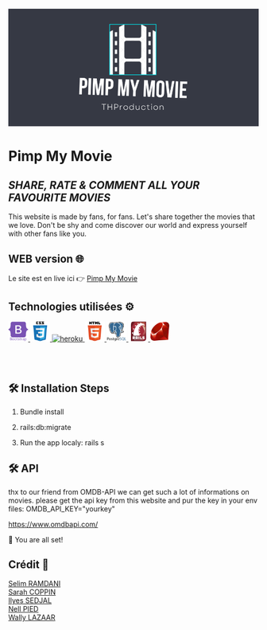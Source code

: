 ![Alt text](app/assets/images/README.png) 

# Pimp My Movie
## _SHARE, RATE & COMMENT ALL YOUR FAVOURITE MOVIES_

This website is made by fans, for fans.
Let's share together the movies that we love. Don't be shy and come discover our world and express yourself with other fans like you.

## WEB version 🌐

Le site est en live ici 👉 [Pimp My Movie](https://pimpmymovie.herokuapp.com)

## Technologies utilisées ⚙️

<p align="left"> <a href="https://getbootstrap.com" target="_blank" rel="noreferrer"> <img src="https://raw.githubusercontent.com/devicons/devicon/master/icons/bootstrap/bootstrap-plain-wordmark.svg" alt="bootstrap" width="40" height="40"/> </a> <a href="https://www.w3schools.com/css/" target="_blank" rel="noreferrer"> <img src="https://raw.githubusercontent.com/devicons/devicon/master/icons/css3/css3-original-wordmark.svg" alt="css3" width="40" height="40"/> </a> <a href="https://heroku.com" target="_blank" rel="noreferrer"> <img src="https://www.vectorlogo.zone/logos/heroku/heroku-icon.svg" alt="heroku" width="40" height="40"/> </a> <a href="https://www.w3.org/html/" target="_blank" rel="noreferrer"> <img src="https://raw.githubusercontent.com/devicons/devicon/master/icons/html5/html5-original-wordmark.svg" alt="html5" width="40" height="40"/> </a> <a href="https://www.postgresql.org" target="_blank" rel="noreferrer"> <img src="https://raw.githubusercontent.com/devicons/devicon/master/icons/postgresql/postgresql-original-wordmark.svg" alt="postgresql" width="40" height="40"/> </a> <a href="https://rubyonrails.org" target="_blank" rel="noreferrer"> <img src="https://raw.githubusercontent.com/devicons/devicon/master/icons/rails/rails-original-wordmark.svg" alt="rails" width="40" height="40"/> </a> <a href="https://www.ruby-lang.org/en/" target="_blank" rel="noreferrer"> <img src="https://raw.githubusercontent.com/devicons/devicon/master/icons/ruby/ruby-original.svg" alt="ruby" width="40" height="40"/> </a> </p>
<br>
<br>

## 🛠️ Installation Steps

1. Bundle install

2. rails:db:migrate

3. Run the app localy: rails s

## 🛠️ API
thx to our friend from OMDB-API we can get such a lot of informations on movies. please get the api key from this website and pur the key in your env files:
OMDB_API_KEY="yourkey"

https://www.omdbapi.com/

🌟 You are all set!
## Crédit 🔗
[Selim RAMDANI](https://github.com/curlyroots)<br>
[Sarah COPPIN](https://github.com/sacoppin)<br>
[Ilyes SEDJAL](https://github.com/crvckhouse)<br>
[Nell PIED](https://github.com/123Nell123)<br>
[Wally LAZAAR](https://github.com/Wally-Lazaar)
